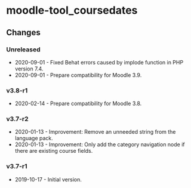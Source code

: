 moodle-tool_coursedates
=======================

Changes
-------

### Unreleased

* 2020-09-01 - Fixed Behat errors caused by implode function in PHP version 7.4.
* 2020-09-01 - Prepare compatibility for Moodle 3.9.

### v3.8-r1

* 2020-02-14 - Prepare compatibility for Moodle 3.8.

### v3.7-r2

* 2020-01-13 - Improvement: Remove an unneeded string from the language pack.
* 2020-01-13 - Improvement: Only add the category navigation node if there are existing course fields.

### v3.7-r1

* 2019-10-17 - Initial version.
